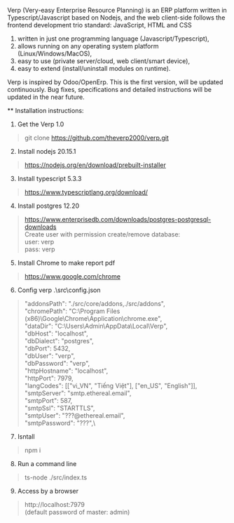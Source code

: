 Verp (Very-easy Enterprise Resource Planning) is an ERP platform written in Typescript/Javascript based on Nodejs, and the web client-side follows the frontend development trio standard: JavaScript, HTML and CSS

1) written in just one programming language (Javascript/Typescript),
2) allows running on any operating system platform (Linux/Windows/MacOS),
3) easy to use (private server/cloud, web client/smart device),
4) easy to extend (install/uninstall modules on runtime).

Verp is inspired by Odoo/OpenErp. This is the first version, will be updated continuously.
Bug fixes, specifications and detailed instructions will be updated in the near future.

** Installation instructions:

1) Get the Verp 1.0

  > git clone https://github.com/theverp2000/verp.git

2) Install nodejs 20.15.1

  > https://nodejs.org/en/download/prebuilt-installer

3) Install typescript 5.3.3

  > https://www.typescriptlang.org/download/

4) Install postgres 12.20
  
  > https://www.enterprisedb.com/downloads/postgres-postgresql-downloads \
    Create user with permission create/remove database: \
    user: verp \
    pass: verp

5) Install Chrome to make report pdf

  > https://www.google.com/chrome

6) Config verp .\src\config.json

  > "addonsPath": "./src/core/addons,./src/addons",\
  "chromePath": "C:\\Program Files (x86)\\Google\\Chrome\\Application\\chrome.exe",\
  "dataDir": "C:\\Users\\Admin\\AppData\\Local\\Verp",\
  "dbHost": "localhost",\
  "dbDialect": "postgres",\
  "dbPort": 5432,\
  "dbUser": "verp",\
  "dbPassword": "verp",\
  "httpHostname": "localhost",\
  "httpPort": 7979,\
  "langCodes": [["vi_VN", "Tiếng Việt"], ["en_US", "English"]],\
  "smtpServer": "smtp.ethereal.email",\
  "smtpPort": 587,\
  "smtpSsl": "STARTTLS",\
  "smtpUser": "???@ethereal.email",\
  "smtpPassword": "???",\

7) Isntall

  > npm i

8) Run a command line

  > ts-node ./src/index.ts

9) Access by a browser

  > http://localhost:7979 \
  (default password of master: admin)
